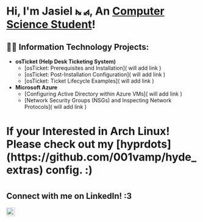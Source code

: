 <h1>Hi, I'm Jasiel ⦮ ⦯, An <a href="https://linkedin.com/in/Josh">Computer Science Student</a>!</h1>

<h2>👨‍💻 Information Technology Projects:</h2>

- <b>osTicket (Help Desk Ticketing System)</b>
  - [osTicket: Prerequisites and Installation]( will add link )
  - [osTicket: Post-Installation Configuration]( will add link )
  - [osTicket: Ticket Lifecycle Examples]( will add link )
- <b>Microsoft Azure</b>
  - [Configuring Active Directory within Azure VMs]( will add link )
  - [Network Security Groups (NSGs) and Inspecting Network Protocols]( will add link )

<h1>If your Interested in Arch Linux! Please check out my [hyprdots](https://github.com/001vamp/hyde_extras) config. :)<h1>
<h2>Connect with me on LinkedIn! :3</h2>

[<img align="left" alt="Jasi's | LinkedIn" width="22px" src="https://cdn.jsdelivr.net/npm/simple-icons@v3/icons/linkedin.svg" />][linkedin]

[linkedin]: https://www.linkedin.com/in/biggestslime/
